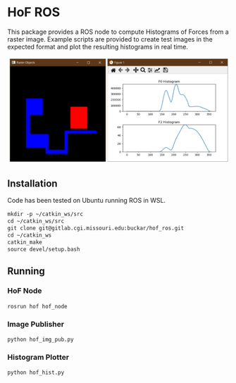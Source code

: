 # HoF ROS

This package provides a ROS node to compute Histograms of Forces from a raster image. Example scripts are provided to create test images in the expected format and plot the resulting histograms in real time.

![](assets/hof_ros.png)

## Installation

Code has been tested on Ubuntu running ROS in WSL.

```
mkdir -p ~/catkin_ws/src
cd ~/catkin_ws/src
git clone git@gitlab.cgi.missouri.edu:buckar/hof_ros.git
cd ~/catkin_ws
catkin_make
source devel/setup.bash
```

## Running

### HoF Node
```
rosrun hof hof_node
```

### Image Publisher
```
python hof_img_pub.py
```

### Histogram Plotter
```
python hof_hist.py
```
